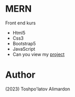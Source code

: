 # MERN
Front end kurs

- Html5
- Css3 
- Bootstrap5
- JavaScript
- Can you view my [project](https://toshpulatovalimardon.github.io/MERN/)

# Author 
(2023) Toshpo'latov Alimardon
